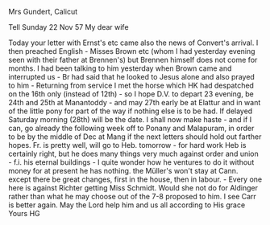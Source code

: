 Mrs Gundert, Calicut

 Tell Sunday 22 Nov 57
My dear wife

Today your letter with Ernst's etc came also the news of Convert's arrival. I then preached English - Misses Brown etc (whom I had yesterday evening seen with their father at Brennen's) but Brennen himself does not come for months. I had been talking to him yesterday when Brown came and interrupted us - Br had said that he looked to Jesus alone and also prayed to him - Returning from service I met the horse which HK had despatched on the 16th only (instead of 12th) - so I hope D.V. to depart 23 evening, be 24th and 25th at Manantoddy - and may 27th early be at Elattur and in want of the little pony for part of the way if nothing else is to be had. If delayed Saturday morning (28th) will be the date. I shall now make haste - and if I can, go already the following week off to Ponany and Malapuram, in order to be by the middle of Dec at Mang if the next letters should hold out farther hopes. Fr. is pretty well, will go to Heb. tomorrow - for hard work 
Heb is certainly right, but he does many things very much against order and union - f.i. his eternal buildings - I quite wonder how he ventures to do it without money for at present he has nothing. the Müller's won't stay at Cann. except there be great changes, first in the house, then in labour. - Every one here is against Richter getting Miss Schmidt. Would she not do for Aldinger rather than what he may choose out of the 7-8 proposed to him. I see Carr is better again. May the Lord help him and us all according to His grace
 Yours HG

